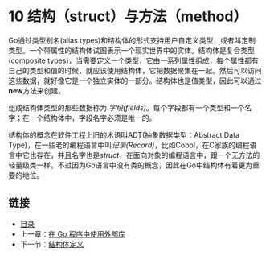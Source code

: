 # 10 结构（struct）与方法（method）

Go通过类型别名(alias types)和结构体的形式支持用户自定义类型，或者叫定制类型。一个带属性的结构体试图表示一个现实世界中的实体。结构体是复合类型(composite types)，当需要定义一个类型，它由一系列属性组成，每个属性都有自己的类型和值的时候，就应该使用结构体，它把数据聚集在一起。然后可以访问这些数据，就好像它是一个独立实体的一部分。结构体也是值类型，因此可以通过**new**方法来创建。

组成结构体类型的那些数据称为 *字段(fields)*。每个字段都有一个类型和一个名字；在一个结构体中，字段名字必须是唯一的。

结构体的概念在软件工程上旧的术语叫ADT(抽象数据类型：Abstract Data Type)，在一些老的编程语言中叫*记录(Record)*，比如Cobol，在C家族的编程语言中它也存在，并且名字也是*struct*，在面向对象的编程语言中，跟一个无方法的轻量级类一样。不过因为Go语言中没有类的概念，因此在Go中结构体有着更为重要的地位。

## 链接
- [目录](directory.md)
- 上一章：[在 Go 程序中使用外部库](09.11.md)
- 下一节：[结构体定义](10.1.md)

